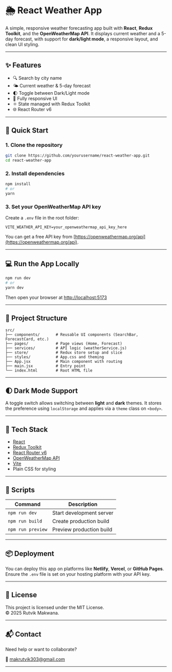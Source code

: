 # 🌦️ React Weather App

A simple, responsive weather forecasting app built with **React**, **Redux Toolkit**, and the **OpenWeatherMap API**. It displays current weather and a 5-day forecast, with support for **dark/light mode**, a responsive layout, and clean UI styling.

---

## ✨ Features

- 🔍 Search by city name
- 🌤 Current weather & 5-day forecast
- 🌓 Toggle between Dark/Light mode
- 📱 Fully responsive UI
- ⚛️ State managed with Redux Toolkit
- 🌐 React Router v6

---

## 🚀 Quick Start

### 1. Clone the repository

```bash
git clone https://github.com/yourusername/react-weather-app.git
cd react-weather-app
```

### 2. Install dependencies

```bash
npm install
# or
yarn
```

### 3. Set your OpenWeatherMap API key

Create a `.env` file in the root folder:

```env
VITE_WEATHER_API_KEY=your_openweathermap_api_key_here
```

You can get a free API key from [https://openweathermap.org/api](https://openweathermap.org/api).

---

## 💻 Run the App Locally

```bash
npm run dev
# or
yarn dev
```

Then open your browser at [http://localhost:5173](http://localhost:5173)

---

## 📁 Project Structure

```
src/
├── components/       # Reusable UI components (SearchBar, ForecastCard, etc.)
├── pages/            # Page views (Home, Forecast)
├── services/         # API logic (weatherService.js)
├── store/            # Redux store setup and slice
├── styles/           # App.css and theming
├── App.jsx           # Main component with routing
├── main.jsx          # Entry point
└── index.html        # Root HTML file
```

---

## 🌓 Dark Mode Support

A toggle switch allows switching between **light** and **dark** themes. It stores the preference using `localStorage` and applies via a `theme` class on `<body>`.

---

## 🧪 Tech Stack

- [React](https://reactjs.org/)
- [Redux Toolkit](https://redux-toolkit.js.org/)
- [React Router v6](https://reactrouter.com/)
- [OpenWeatherMap API](https://openweathermap.org/)
- [Vite](https://vitejs.dev/)
- Plain CSS for styling

---

## 📜 Scripts

| Command              | Description               |
|----------------------|---------------------------|
| `npm run dev`        | Start development server  |
| `npm run build`      | Create production build   |
| `npm run preview`    | Preview production build  |

---

## 📦 Deployment

You can deploy this app on platforms like **Netlify**, **Vercel**, or **GitHub Pages**. Ensure the `.env` file is set on your hosting platform with your API key.

---

## 📄 License

This project is licensed under the MIT License.  
© 2025 Rutvik Makwana.

---

## 📬 Contact

Need help or want to collaborate?

📧 makrutvik303@gmail.com  


---